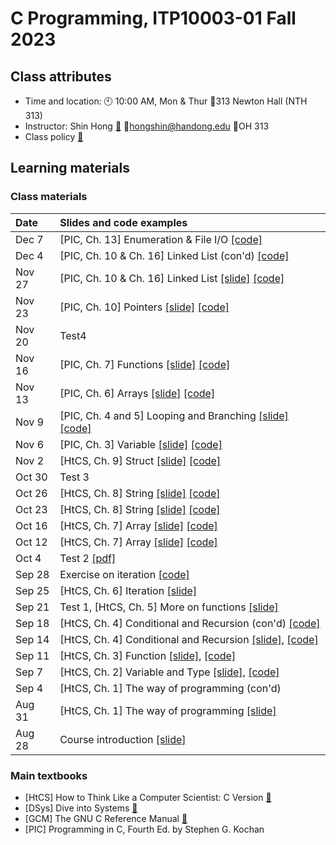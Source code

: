 # C Programming, ITP10003-01 Fall 2023 #

## Class attributes ##
* Time and location: 🕙 10:00 AM, Mon & Thur 🚪313 Newton Hall (NTH 313) 
* Instructor: Shin Hong [🔗](https://hongshin.github.io) 📧hongshin@handong.edu 🚪OH 313
* Class policy [🔗](policy.md)

## Learning materials ##

  ### Class materials ###

| Date | Slides and code examples |
| :-------- | :-------- |
| Dec 7  | [PIC, Ch. 13] Enumeration & File I/O [\[code\]](examples/Dec7) |
| Dec 4  | [PIC, Ch. 10 & Ch. 16] Linked List (con'd) [\[code\]](examples/Dec4) | 
| Nov 27 | [PIC, Ch. 10 & Ch. 16] Linked List [\[slide\]](notes/pic-ch10.pdf) [\[code\]](examples/Nov27) |
| Nov 23 | [PIC, Ch. 10] Pointers [\[slide\]](notes/pic-ch10.pdf) [\[code\]](examples/Nov23) |
| Nov 20 | Test4 |
| Nov 16 | [PIC, Ch. 7] Functions [\[slide\]](notes/pic-ch7.pdf) [\[code\]](examples/Nov16) |
| Nov 13 | [PIC, Ch. 6] Arrays [\[slide\]](notes/pic-ch6.pdf) [\[code\]](examples/Nov13) |
| Nov 9 | [PIC, Ch. 4 and 5] Looping and Branching [\[slide\]](notes/pic-ch4+5.pdf) [\[code\]](examples/Nov9) |
| Nov 6 | [PIC, Ch. 3] Variable [\[slide\]](notes/pic-ch3.pdf) [\[code\]](examples/Nov6) |
| Nov 2 | [HtCS, Ch. 9] Struct [\[slide\]](notes/chapter9.pdf) [\[code\]](examples/Nov2) |
| Oct 30 | Test 3 |
| Oct 26 | [HtCS, Ch. 8] String [\[slide\]](notes/chapter8.pdf) [\[code\]](examples/Oct26) |
| Oct 23 | [HtCS, Ch. 8] String [\[slide\]](notes/chapter8.pdf) [\[code\]](examples/Oct23) |
| Oct 16 | [HtCS, Ch. 7] Array [\[slide\]](notes/chapter7.pdf) [\[code\]](examples/Oct16) |
| Oct 12 | [HtCS, Ch. 7] Array [\[slide\]](notes/chapter7.pdf) [\[code\]](examples/Oct12) |
| Oct 4 | Test 2 [\[pdf\]](notes/test2.pdf) |
| Sep 28 | Exercise on iteration [\[code\]](examples/Sep28) |
| Sep 25 | [HtCS, Ch. 6] Iteration [\[slide\]](notes/chapter6.pdf) |
| Sep 21 | Test 1, [HtCS, Ch. 5] More on functions [\[slide\]](notes/chapter4+5.pdf) |
| Sep 18 | [HtCS, Ch. 4] Conditional and Recursion (con'd) [\[code\]](examples/Sep14) |
| Sep 14 | [HtCS, Ch. 4] Conditional and Recursion [\[slide\]](notes/chapter4+5.pdf), [\[code\]](examples/Sep14) |
| Sep 11 | [HtCS, Ch. 3] Function [\[slide\]](notes/chapter3.pdf), [\[code\]](examples/Sep11) |
| Sep 7 | [HtCS, Ch. 2] Variable and Type [\[slide\]](notes/chapter2.pdf), [\[code\]](examples/Sep7) |
| Sep 4 | [HtCS, Ch. 1] The way of programming (con'd) |
| Aug 31 | [HtCS, Ch. 1] The way of programming [\[slide\]](notes/chapter1.pdf) |
| Aug 28 | Course introduction [\[slide\]](notes/course-outline.pdf)  |

<!---
* Sep 18: [\[code\]](examples/Sep18)
* Sep 14: [HtCS, Ch. 4] Conditional and Recursion [\[slide\]](notes/chapter4+5.pdf), [\[code\]](examples/Sep14)
* Sep 11: [HtCS, Ch. 3] Function [\[slide\]](notes/chapter3.pdf), [\[code\]](examples/Sep11)
* Sep 7:  [HtCS, Ch. 2] Variable and Type [\[slide\]](notes/chapter2.pdf), [\[code\]](examples/Sep7)
* Sep 4:  [HtCS, Ch. 1] The way of programming (con'd)
* Aug 31: [HtCS, Ch. 1] The way of programming [\[slide\]](notes/chapter1.pdf)
* Aug 28: Course introduction [\[slide\]](notes/course+intro.pdf)
--->

  ### Main textbooks ###
* [HtCS] How to Think Like a Computer Scientist: C Version [🔗](https://github.com/tscheffl/ThinkC/blob/master/PDF/Think-C.pdf)
* [DSys] Dive into Systems [🔗](https://diveintosystems.org)
* [GCM] The GNU C Reference Manual [🔗](https://www.gnu.org/software/gnu-c-manual/gnu-c-manual.html)
* [PIC] Programming in C, Fourth Ed. by Stephen G. Kochan


